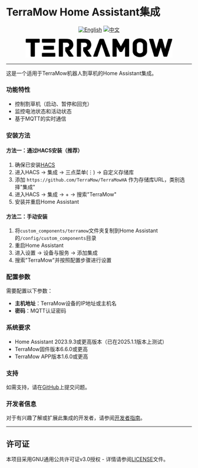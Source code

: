# TerraMow Home Assistant集成

<div align="center">
  <p>
    <a href="../README.md"><img src="https://img.shields.io/badge/English-blue?style=for-the-badge" alt="English"/></a>
    <a href="#"><img src="https://img.shields.io/badge/中文-red?style=for-the-badge" alt="中文"/></a>
  </p>
  <img src="../docs/images/terramow_logo.png" alt="TerraMow Logo" width="400">
</div>

---

这是一个适用于TerraMow机器人割草机的Home Assistant集成。

### 功能特性

- 控制割草机（启动、暂停和回充）
- 监控电池状态和活动状态
- 基于MQTT的实时通信

### 安装方法

#### 方法一：通过HACS安装（推荐）
1. 确保已安装[HACS](https://hacs.xyz/)
2. 进入HACS → 集成 → 三点菜单(⋮) → 自定义存储库
3. 添加 `https://github.com/TerraMow/TerraMowHA` 作为存储库URL，类别选择"集成"
4. 进入HACS → 集成 → + → 搜索"TerraMow"
5. 安装并重启Home Assistant

#### 方法二：手动安装
1. 将`custom_components/terramow`文件夹复制到Home Assistant的`/config/custom_components`目录
2. 重启Home Assistant
3. 进入设置 → 设备与服务 → 添加集成
4. 搜索"TerraMow"并按照配置步骤进行设置

### 配置参数

需要配置以下参数：
- **主机地址**：TerraMow设备的IP地址或主机名
- **密码**：MQTT认证密码

### 系统要求

- Home Assistant 2023.9.3或更高版本（已在2025.1.1版本上测试）
- TerraMow固件版本6.6.0或更高
- TerraMow APP版本1.6.0或更高

### 支持

如需支持，请在[GitHub](https://github.com/TerraMow/TerraMowHA/issues)上提交问题。

### 开发者信息

对于有兴趣了解或扩展此集成的开发者，请参阅[开发者指南](../docs/zh/developers.md)。

---

## 许可证

本项目采用GNU通用公共许可证v3.0授权 - 详情请参阅[LICENSE](../LICENSE)文件。